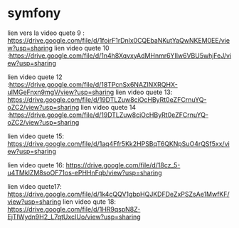 # symfony

lien vers la video quete 9 : https://drive.google.com/file/d/1foirF1rDnlx0CQEbaNKutYaQwNKEM0EE/view?usp=sharing
lien video quete 10 :https://drive.google.com/file/d/1n4h8XqvxyAdMHnmr6YIlw6VBU5whjFeJ/view?usp=sharing

lien video quete 12 :https://drive.google.com/file/d/18TPcnSx6NAZlNXRQHX-uIMGeFnxn9mgV/view?usp=sharing
lien video quete 13: https://drive.google.com/file/d/19DTLZuw8ciOcHByRt0eZFCrnuYQ-oZC2/view?usp=sharing
lien video quete 14 :https://drive.google.com/file/d/19DTLZuw8ciOcHByRt0eZFCrnuYQ-oZC2/view?usp=sharing

lien video quete 15: https://drive.google.com/file/d/1aq4Ffr5Kk2HPSBqT6QKNpSuO4rQSf5xx/view?usp=sharing

lien video quete 16: https://drive.google.com/file/d/18cz_5-u4TMklZM8soOF71os-ePHHnFqb/view?usp=sharing

lien video quete17: https://drive.google.com/file/d/1k4cQQV1gbpHQJKDFDeZxPSZsAe1MwfKF/view?usp=sharing
lien video qute 18: https://drive.google.com/file/d/1HR9qspN8Z-EjTIWydn9H2_L7qtUxcIUo/view?usp=sharing
